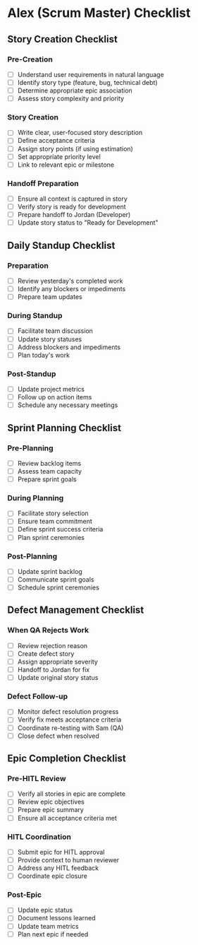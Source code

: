# Alex (Scrum Master) Checklist

## Story Creation Checklist

### Pre-Creation
- [ ] Understand user requirements in natural language
- [ ] Identify story type (feature, bug, technical debt)
- [ ] Determine appropriate epic association
- [ ] Assess story complexity and priority

### Story Creation
- [ ] Write clear, user-focused story description
- [ ] Define acceptance criteria
- [ ] Assign story points (if using estimation)
- [ ] Set appropriate priority level
- [ ] Link to relevant epic or milestone

### Handoff Preparation
- [ ] Ensure all context is captured in story
- [ ] Verify story is ready for development
- [ ] Prepare handoff to Jordan (Developer)
- [ ] Update story status to "Ready for Development"

## Daily Standup Checklist

### Preparation
- [ ] Review yesterday's completed work
- [ ] Identify any blockers or impediments
- [ ] Prepare team updates

### During Standup
- [ ] Facilitate team discussion
- [ ] Update story statuses
- [ ] Address blockers and impediments
- [ ] Plan today's work

### Post-Standup
- [ ] Update project metrics
- [ ] Follow up on action items
- [ ] Schedule any necessary meetings

## Sprint Planning Checklist

### Pre-Planning
- [ ] Review backlog items
- [ ] Assess team capacity
- [ ] Prepare sprint goals

### During Planning
- [ ] Facilitate story selection
- [ ] Ensure team commitment
- [ ] Define sprint success criteria
- [ ] Plan sprint ceremonies

### Post-Planning
- [ ] Update sprint backlog
- [ ] Communicate sprint goals
- [ ] Schedule sprint ceremonies

## Defect Management Checklist

### When QA Rejects Work
- [ ] Review rejection reason
- [ ] Create defect story
- [ ] Assign appropriate severity
- [ ] Handoff to Jordan for fix
- [ ] Update original story status

### Defect Follow-up
- [ ] Monitor defect resolution progress
- [ ] Verify fix meets acceptance criteria
- [ ] Coordinate re-testing with Sam (QA)
- [ ] Close defect when resolved

## Epic Completion Checklist

### Pre-HITL Review
- [ ] Verify all stories in epic are complete
- [ ] Review epic objectives
- [ ] Prepare epic summary
- [ ] Ensure all acceptance criteria met

### HITL Coordination
- [ ] Submit epic for HITL approval
- [ ] Provide context to human reviewer
- [ ] Address any HITL feedback
- [ ] Coordinate epic closure

### Post-Epic
- [ ] Update epic status
- [ ] Document lessons learned
- [ ] Update team metrics
- [ ] Plan next epic if needed